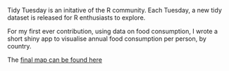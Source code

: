 Tidy Tuesday is an initative of the R community. Each Tuesday, a new tidy dataset is released for R enthusiasts to explore.

For my first ever contribution, using data on food consumption, I wrote a short shiny app to visualise annual food consumption per person, by country.

The [final map can be found here]("https://bsuthersan.shinyapps.io/world_map/")
